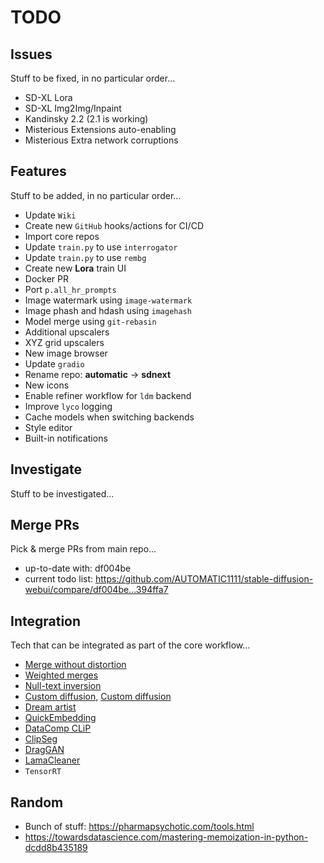 # TODO

## Issues

Stuff to be fixed, in no particular order...

- SD-XL Lora
- SD-XL Img2Img/Inpaint
- Kandinsky 2.2 (2.1 is working)
- Misterious Extensions auto-enabling
- Misterious Extra network corruptions

## Features

Stuff to be added, in no particular order...

- Update `Wiki`
- Create new `GitHub` hooks/actions for CI/CD  
- Import core repos
- Update `train.py` to use `interrogator`
- Update `train.py` to use `rembg`
- Create new **Lora** train UI
- Docker PR
- Port `p.all_hr_prompts`
- Image watermark using `image-watermark`
- Image phash and hdash using `imagehash`
- Model merge using `git-rebasin`
- Additional upscalers
- XYZ grid upscalers
- New image browser
- Update `gradio`
- Rename repo: **automatic** -> **sdnext**
- New icons
- Enable refiner workflow for `ldm` backend
- Improve `lyco` logging
- Cache models when switching backends
- Style editor
- Built-in notifications

## Investigate

Stuff to be investigated...

## Merge PRs

Pick & merge PRs from main repo...

- up-to-date with: df004be
- current todo list: <https://github.com/AUTOMATIC1111/stable-diffusion-webui/compare/df004be...394ffa7>

## Integration

Tech that can be integrated as part of the core workflow...

- [Merge without distortion](https://github.com/ogkalu2/Merge-Stable-Diffusion-models-without-distortion)
- [Weighted merges](https://github.com/bbc-mc/sdweb-merge-block-weighted-gui/tree/master)
- [Null-text inversion](https://github.com/ouhenio/null-text-inversion-colab)
- [Custom diffusion](https://github.com/guaneec/custom-diffusion-webui), [Custom diffusion](https://www.cs.cmu.edu/~custom-diffusion/)
- [Dream artist](https://github.com/7eu7d7/DreamArtist-sd-webui-extension)
- [QuickEmbedding](https://github.com/ethansmith2000/QuickEmbedding)
- [DataComp CLiP](https://github.com/mlfoundations/open_clip/blob/main/docs/datacomp_models.md)
- [ClipSeg](https://github.com/timojl/clipseg)
- [DragGAN](https://github.com/XingangPan/DragGAN)
- [LamaCleaner]([Title](https://github.com/Sanster/lama-cleaner))
- `TensorRT`

## Random

- Bunch of stuff: <https://pharmapsychotic.com/tools.html>
- <https://towardsdatascience.com/mastering-memoization-in-python-dcdd8b435189>
